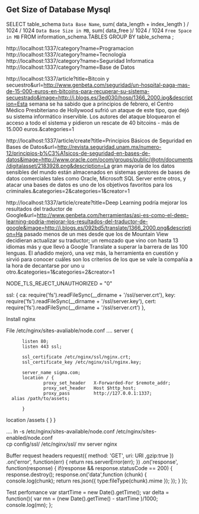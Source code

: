 ## Get Size of Database Mysql
SELECT table_schema `Data Base Name`,
    sum( data_length + index_length ) / 1024 / 1024 `Data Base Size in MB`,
    sum( data_free )/ 1024 / 1024 `Free Space in MB`
FROM information_schema.TABLES
GROUP BY table_schema ;


http://localhost:1337/category?name=Programacion
http://localhost:1337/category?name=Tecnología
http://localhost:1337/category?name=Seguridad Informatica
http://localhost:1337/category?name=Base de Datos


http://localhost:1337/article?title=Bitcoin y secuestro&url=http://www.genbeta.com/seguridad/un-hospital-paga-mas-de-15-000-euros-en-bitcoins-para-recuperar-su-sistema-secuestrado&image=http://i.blogs.es/3ed030/hosp/1366_2000.jpg&description=Esta semana se ha sabido que a principios de febrero, el Centro Médico Presbiteriano de Hollywood sufrió un ataque de este tipo, que dejó su sistema informático inservible. Los autores del ataque bloquearon el acceso a todo el sistema y pidieron un rescate de 40 bitcoins - más de 15.000 euros.&categories=1

http://localhost:1337/article/create?title=Principios Básicos de Seguridad en Bases de Datos&url=http://revista.seguridad.unam.mx/numero-12/principios-b%C3%A1sicos-de-seguridad-en-bases-de-datos&image=http://www.oracle.com/ocom/groups/public/@otn/documents/digitalasset/2183928.png&description=La gran mayoría de los datos sensibles del mundo están almacenados en sistemas gestores de bases de datos comerciales tales como Oracle, Microsoft SQL Server entre otros, y atacar una bases de datos es uno de los objetivos favoritos para los criminales.&categories=2&categories=1&creator=1

http://localhost:1337/article/create?title=Deep Learning podría mejorar los resultados del traductor de Google&url=http://www.genbeta.com/herramientas/asi-es-como-el-deep-learning-podria-mejorar-los-resultados-del-traductor-de-google&image=http://i.blogs.es/092bd5/translate/1366_2000.png&description=Ha pasado menos de un mes desde que los de Mountain View decidieran actualizar su traductor; un remozado que vino con hasta 13 idiomas más y que llevó a Google Translate a superar la barrera de las 100 lenguas. El añadido mejoró, una vez más, la herramienta en cuestión y sirvió para conocer cuáles son los criterios de los que se vale la compañía a la hora de decantarse por uno u otro.&categories=1&categories=2&creator=1




NODE_TLS_REJECT_UNAUTHORIZED = "0"

  ssl: {
    ca: require('fs').readFileSync(__dirname + '/ssl/server.crt'),
    key: require('fs').readFileSync(__dirname + '/ssl/server.key'),
    cert: require('fs').readFileSync(__dirname + '/ssl/server.crt')
  },


Install nginx

File /etc/nginx/sites-avaliable/node.conf
....
server {

          listen 80;
          listen 443 ssl;

          ssl_certificate /etc/nginx/ssl/nginx.crt;
          ssl_certificate_key /etc/nginx/ssl/nginx.key;

          server_name sigma.com;
          location / {
                  proxy_set_header   X-Forwarded-For $remote_addr;
                  proxy_set_header   Host $http_host;
                  proxy_pass         http://127.0.0.1:1337;
      alias /path/to/assets;

          }
  location /assets {
  }
}

....
ln -s /etc/nginx/sites-available/node.conf /etc/nginx/sites-enabled/node.conf       
cp config/ssl/ /etc/nginx/ssl/
mv server nginx


Buffer request headers
request({ method: 'GET', uri: URI ,gzip:true })
  .on('error', function(err) {
      return res.serverError(err);
  })
  .on('response', function(response) {
      if(response && response.statusCode == 200)
      {
          response.destroy();
          response.on('data',function (chunk) {
                    console.log(chunk);
                    return res.json({
                        type:fileType(chunk).mime
                    });
          });
      }
    });

Test perfomance
var startTime = new Date().getTime();
var delta = function(){
  var mn = (new Date().getTime() - startTime )/1000;
  console.log(mn);
};
